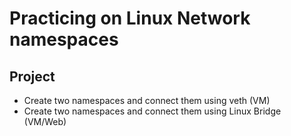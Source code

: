 # Practicing on Linux Network namespaces

## Project
- Create two namespaces and connect them using veth (VM)
- Create two namespaces and connect them using Linux Bridge (VM/Web)

